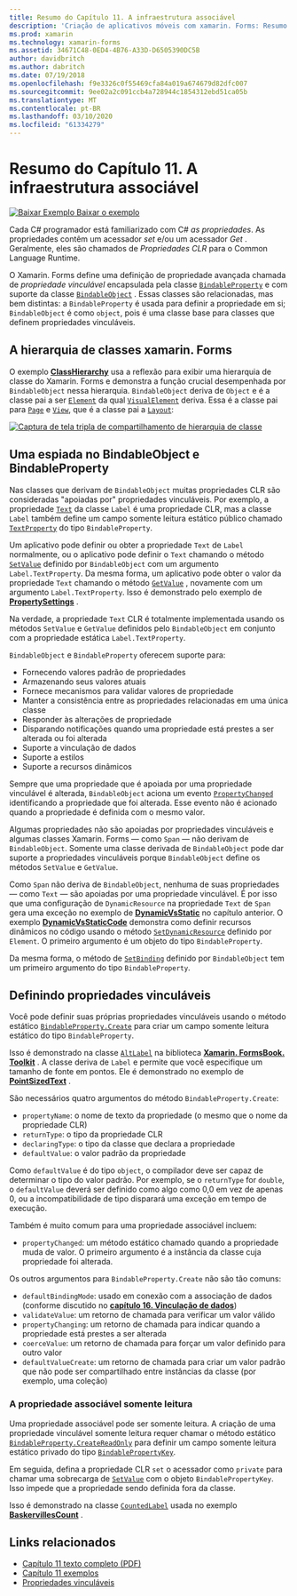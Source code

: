 ```yaml
---
title: Resumo do Capítulo 11. A infraestrutura associável
description: 'Criação de aplicativos móveis com xamarin. Forms: Resumo do Capítulo 11. A infraestrutura associável'
ms.prod: xamarin
ms.technology: xamarin-forms
ms.assetid: 34671C48-0ED4-4B76-A33D-D6505390DC5B
author: davidbritch
ms.author: dabritch
ms.date: 07/19/2018
ms.openlocfilehash: f9e3326c0f55469cfa84a019a674679d82dfc007
ms.sourcegitcommit: 9ee02a2c091ccb4a728944c1854312ebd51ca05b
ms.translationtype: MT
ms.contentlocale: pt-BR
ms.lasthandoff: 03/10/2020
ms.locfileid: "61334279"
---
```

# <a name="summary-of-chapter-11-the-bindable-infrastructure"></a>Resumo do Capítulo 11. A infraestrutura associável

[![Baixar Exemplo](~/media/shared/download.png) Baixar o exemplo](https://github.com/xamarin/xamarin-forms-book-samples/tree/master/Chapter11)

Cada C# programador está familiarizado com C# *as propriedades*. As propriedades contêm um acessador *set* e/ou um acessador *Get* . Geralmente, eles são chamados de *Propriedades CLR* para o Common Language Runtime.

O Xamarin. Forms define uma definição de propriedade avançada chamada de *propriedade vinculável* encapsulada pela classe [`BindableProperty`](xref:Xamarin.Forms.BindableProperty) e com suporte da classe [`BindableObject`](xref:Xamarin.Forms.BindableObject) . Essas classes são relacionadas, mas bem distintas: a `BindableProperty` é usada para definir a propriedade em si; `BindableObject` é como `object`, pois é uma classe base para classes que definem propriedades vinculáveis.

## <a name="the-xamarinforms-class-hierarchy"></a>A hierarquia de classes xamarin. Forms

O exemplo [**ClassHierarchy**](https://github.com/xamarin/xamarin-forms-book-samples/tree/master/Chapter11/ClassHierarchy) usa a reflexão para exibir uma hierarquia de classe do Xamarin. Forms e demonstra a função crucial desempenhada por `BindableObject` nessa hierarquia. `BindableObject` deriva de `Object` e é a classe pai a ser [`Element`](xref:Xamarin.Forms.Element) da qual [`VisualElement`](xref:Xamarin.Forms.VisualElement) deriva. Essa é a classe pai para [`Page`](xref:Xamarin.Forms.Page) e [`View`](xref:Xamarin.Forms.View), que é a classe pai a [`Layout`](xref:Xamarin.Forms.Layout):

[![Captura de tela tripla de compartilhamento de hierarquia de classe](images/ch11fg01-small.png "Compartilhamento de hierarquia de classes")](images/ch11fg01-large.png#lightbox "Compartilhamento de hierarquia de classes")

## <a name="a-peek-into-bindableobject-and-bindableproperty"></a>Uma espiada no BindableObject e BindableProperty

Nas classes que derivam de `BindableObject` muitas propriedades CLR são consideradas "apoiadas por" propriedades vinculáveis. Por exemplo, a propriedade [`Text`](xref:Xamarin.Forms.Label.Text) da classe `Label` é uma propriedade CLR, mas a classe `Label` também define um campo somente leitura estático público chamado [`TextProperty`](xref:Xamarin.Forms.Label.TextProperty) do tipo `BindableProperty`.

Um aplicativo pode definir ou obter a propriedade `Text` de `Label` normalmente, ou o aplicativo pode definir o `Text` chamando o método [`SetValue`](xref:Xamarin.Forms.BindableObject.SetValue(Xamarin.Forms.BindableProperty,System.Object)) definido por `BindableObject` com um argumento `Label.TextProperty`. Da mesma forma, um aplicativo pode obter o valor da propriedade `Text` chamando o método [`GetValue`](xref:Xamarin.Forms.BindableObject.GetValue(Xamarin.Forms.BindableProperty)) , novamente com um argumento `Label.TextProperty`. Isso é demonstrado pelo exemplo de [**PropertySettings**](https://github.com/xamarin/xamarin-forms-book-samples/tree/master/Chapter11/PropertySettings) .

Na verdade, a propriedade `Text` CLR é totalmente implementada usando os métodos `SetValue` e `GetValue` definidos pelo `BindableObject` em conjunto com a propriedade estática `Label.TextProperty`.

`BindableObject` e `BindableProperty` oferecem suporte para:

- Fornecendo valores padrão de propriedades
- Armazenando seus valores atuais
- Fornece mecanismos para validar valores de propriedade
- Manter a consistência entre as propriedades relacionadas em uma única classe
- Responder às alterações de propriedade
- Disparando notificações quando uma propriedade está prestes a ser alterada ou foi alterada
- Suporte a vinculação de dados
- Suporte a estilos
- Suporte a recursos dinâmicos

Sempre que uma propriedade que é apoiada por uma propriedade vinculável é alterada, `BindableObject` aciona um evento [`PropertyChanged`](xref:Xamarin.Forms.BindableObject.PropertyChanged) identificando a propriedade que foi alterada. Esse evento não é acionado quando a propriedade é definida com o mesmo valor.

Algumas propriedades não são apoiadas por propriedades vinculáveis e algumas classes Xamarin. Forms &mdash; como `Span` &mdash; não derivam de `BindableObject`. Somente uma classe derivada de `BindableObject` pode dar suporte a propriedades vinculáveis porque `BindableObject` define os métodos `SetValue` e `GetValue`.

Como `Span` não deriva de `BindableObject`, nenhuma de suas propriedades &mdash; como `Text` &mdash; são apoiadas por uma propriedade vinculável. É por isso que uma configuração de `DynamicResource` na propriedade `Text` de `Span` gera uma exceção no exemplo de [**DynamicVsStatic**](https://github.com/xamarin/xamarin-forms-book-samples/tree/master/Chapter10/DynamicVsStatic) no capítulo anterior. O exemplo [**DynamicVsStaticCode**](https://github.com/xamarin/xamarin-forms-book-samples/tree/master/Chapter11/DynamicVsStaticCode) demonstra como definir recursos dinâmicos no código usando o método [`SetDynamicResource`](xref:Xamarin.Forms.Element.SetDynamicResource(Xamarin.Forms.BindableProperty,System.String)) definido por `Element`. O primeiro argumento é um objeto do tipo `BindableProperty`.

Da mesma forma, o método de [`SetBinding`](xref:Xamarin.Forms.BindableObject.SetBinding(Xamarin.Forms.BindableProperty,Xamarin.Forms.BindingBase)) definido por `BindableObject` tem um primeiro argumento do tipo `BindableProperty`.

## <a name="defining-bindable-properties"></a>Definindo propriedades vinculáveis

Você pode definir suas próprias propriedades vinculáveis usando o método estático [`BindableProperty.Create`](xref:Xamarin.Forms.BindableProperty.Create(System.String,System.Type,System.Type,System.Object,Xamarin.Forms.BindingMode,Xamarin.Forms.BindableProperty.ValidateValueDelegate,Xamarin.Forms.BindableProperty.BindingPropertyChangedDelegate,Xamarin.Forms.BindableProperty.BindingPropertyChangingDelegate,Xamarin.Forms.BindableProperty.CoerceValueDelegate,Xamarin.Forms.BindableProperty.CreateDefaultValueDelegate)) para criar um campo somente leitura estático do tipo `BindableProperty`.

Isso é demonstrado na classe [`AltLabel`](https://github.com/xamarin/xamarin-forms-book-samples/blob/master/Libraries/Xamarin.FormsBook.Toolkit/Xamarin.FormsBook.Toolkit/AltLabel.cs) na biblioteca [**Xamarin. FormsBook. Toolkit**](https://github.com/xamarin/xamarin-forms-book-samples/tree/master/Libraries/Xamarin.FormsBook.Toolkit) . A classe deriva de `Label` e permite que você especifique um tamanho de fonte em pontos. Ele é demonstrado no exemplo de [**PointSizedText**](https://github.com/xamarin/xamarin-forms-book-samples/tree/master/Chapter11/PointSizedText) .

São necessários quatro argumentos do método `BindableProperty.Create`:

- `propertyName`: o nome de texto da propriedade (o mesmo que o nome da propriedade CLR)
- `returnType`: o tipo da propriedade CLR
- `declaringType`: o tipo da classe que declara a propriedade
- `defaultValue`: o valor padrão da propriedade

Como `defaultValue` é do tipo `object`, o compilador deve ser capaz de determinar o tipo do valor padrão. Por exemplo, se o `returnType` for `double`, o `defaultValue` deverá ser definido como algo como 0,0 em vez de apenas 0, ou a incompatibilidade de tipo disparará uma exceção em tempo de execução.

Também é muito comum para uma propriedade associável incluem:

- `propertyChanged`: um método estático chamado quando a propriedade muda de valor. O primeiro argumento é a instância da classe cuja propriedade foi alterada.

Os outros argumentos para `BindableProperty.Create` não são tão comuns:

- `defaultBindingMode`: usado em conexão com a associação de dados (conforme discutido no [**capítulo 16. Vinculação de dados**](chapter16.md))
- `validateValue`: um retorno de chamada para verificar um valor válido
- `propertyChanging`: um retorno de chamada para indicar quando a propriedade está prestes a ser alterada
- `coerceValue`: um retorno de chamada para forçar um valor definido para outro valor
- `defaultValueCreate`: um retorno de chamada para criar um valor padrão que não pode ser compartilhado entre instâncias da classe (por exemplo, uma coleção)

### <a name="the-read-only-bindable-property"></a>A propriedade associável somente leitura

Uma propriedade associável pode ser somente leitura. A criação de uma propriedade vinculável somente leitura requer chamar o método estático [`BindableProperty.CreateReadOnly`](xref:Xamarin.Forms.BindableProperty.CreateReadOnly(System.String,System.Type,System.Type,System.Object,Xamarin.Forms.BindingMode,Xamarin.Forms.BindableProperty.ValidateValueDelegate,Xamarin.Forms.BindableProperty.BindingPropertyChangedDelegate,Xamarin.Forms.BindableProperty.BindingPropertyChangingDelegate,Xamarin.Forms.BindableProperty.CoerceValueDelegate,Xamarin.Forms.BindableProperty.CreateDefaultValueDelegate)) para definir um campo somente leitura estático privado do tipo [`BindablePropertyKey`](xref:Xamarin.Forms.BindablePropertyKey).

Em seguida, defina a propriedade CLR `set` o acessador como `private` para chamar uma sobrecarga de [`SetValue`](xref:Xamarin.Forms.BindableObject.SetValue(Xamarin.Forms.BindablePropertyKey,System.Object)) com o objeto `BindablePropertyKey`. Isso impede que a propriedade sendo definida fora da classe.

Isso é demonstrado na classe [`CountedLabel`](https://github.com/xamarin/xamarin-forms-book-samples/blob/master/Libraries/Xamarin.FormsBook.Toolkit/Xamarin.FormsBook.Toolkit/CountedLabel.cs) usada no exemplo [**BaskervillesCount**](https://github.com/xamarin/xamarin-forms-book-samples/tree/master/Chapter11/BaskervillesCount) .

## <a name="related-links"></a>Links relacionados

- [Capítulo 11 texto completo (PDF)](https://download.xamarin.com/developer/xamarin-forms-book/XamarinFormsBook-Ch11-Apr2016.pdf)
- [Capítulo 11 exemplos](https://github.com/xamarin/xamarin-forms-book-samples/tree/master/Chapter11)
- [Propriedades vinculáveis](~/xamarin-forms/xaml/bindable-properties.md)

